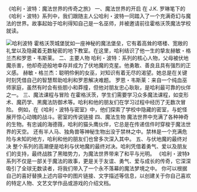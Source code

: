 《哈利・波特：魔法世界的传奇之旅》
一、魔法世界的开启
在 J.K. 罗琳笔下的《哈利・波特》系列中，我们跟随主人公哈利・波特一同踏入了一个充满奇幻与魔法的世界。故事起始于哈利得知自己是一名巫师，并被邀请前往霍格沃茨魔法学校就读。

![哈利波特](https://tse2-mm.cn.bing.net/th/id/OIP-C.Xzv_FRndZMLTnaYBT_F74wHaEK?rs=1&pid=ImgDetMain)
霍格沃茨城堡犹如一座神秘的魔法堡垒，它有着高耸的塔楼、宽敞的礼堂以及隐藏着无数秘密的地下教室。在这里，哈利结识了他一生的挚友赫敏・格兰杰和罗恩・韦斯莱。
二、主要人物
哈利・波特：系列的核心人物，父母被伏地魔杀害，他却奇迹般地幸存并成为了伏地魔的克星。他勇敢、善良且具有强烈的正义感。
赫敏・格兰杰：聪明伶俐的女巫，对知识有着无尽的渴望。她总是在关键时刻凭借自己的智慧帮助哈利和罗恩解决难题。
罗恩・韦斯莱：来自一个纯血巫师家庭，虽然有时会有些胆小和莽撞，但他对朋友忠心耿耿，是哈利最可靠的伙伴之一。
三、魔法课程与冒险
在霍格沃茨，学生们需要学习众多魔法课程，如变形术、魔药学、黑魔法防御术等。哈利和他的朋友们在学习过程中经历了无数次冒险。
例如，在《哈利・波特与密室》中，他们探索了学校中隐藏的密室，与蛇怪展开惊心动魄的战斗。密室的传说链接
四、魔法生物
魔法世界中充满了各种神奇的生物。有忠诚的海德薇，哈利的猫头鹰伙伴，它总是在传递信件时穿梭于魔法世界的天空。
还有半人马、独角兽等神秘生物出没于禁林之中。禁林是一个充满危险与未知的地方，哈利和他的朋友们也曾多次深入其中。
五、与伏地魔的最终对决
整个系列的高潮便是哈利与伏地魔的最终对决。哈利凭借着勇气、爱以及朋友们的支持，最终战胜了黑暗势力，为魔法世界带来了和平与光明。
《哈利・波特》系列不仅是一部关于魔法的故事，更是关于友谊、勇气、爱与成长的传奇，它深深吸引了全球无数读者，将我们带入了一个永不落幕的魔法梦境之中。
你可以根据自己的喜好替换上述内容中的图片链接、文字描述等信息，以创建关于你自己喜欢的特定人物、文艺文学作品或游戏的介绍文档。

